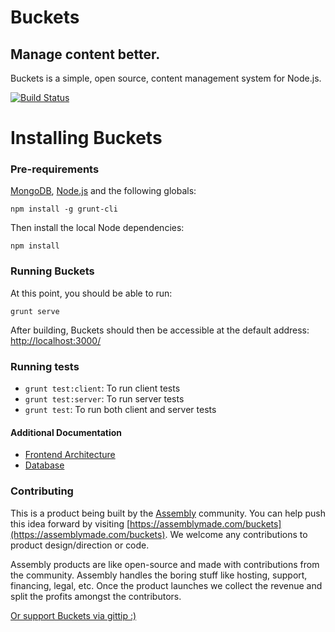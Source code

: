 # Buckets

## Manage content better.

Buckets is a simple, open source, content management system for Node.js.

[![Build Status](https://travis-ci.org/asm-products/buckets.svg?branch=master)](https://travis-ci.org/asm-products/buckets)

# Installing Buckets

### Pre-requirements

[MongoDB](http://www.mongodb.org), [Node.js](http://nodejs.org) and the following globals:


```
npm install -g grunt-cli
```

Then install the local Node dependencies:

```
npm install
```

### Running Buckets

At this point, you should be able to run:

```
grunt serve
```

After building, Buckets should then be accessible at the default address: [http://localhost:3000/](http://localhost:3000/)

### Running tests

- `grunt test:client`: To run client tests
- `grunt test:server`: To run server tests
- `grunt test`: To run both client and server tests

#### Additional Documentation

* [Frontend Architecture](docs/frontend.md)
* [Database](docs/database.md)

### Contributing

This is a product being built by the [Assembly](https://assemblymade.com) community. You can help push this idea forward by visiting [https://assemblymade.com/buckets](https://assemblymade.com/buckets). We welcome any contributions to product design/direction or code.

Assembly products are like open-source and made with contributions from the community. Assembly handles the boring stuff like hosting, support, financing, legal, etc. Once the product launches we collect the revenue and split the profits amongst the contributors.

[Or support Buckets via gittip :)](https://www.gittip.com/DavidKaneda/)
